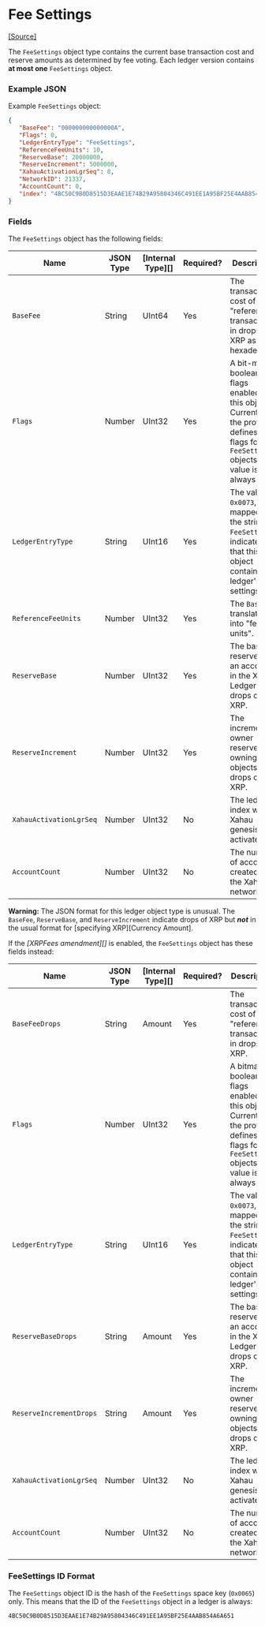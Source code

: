 # Fee Settings

[\[Source\]](https://github.com/ripple/rippled/blob/master/src/ripple/protocol/impl/LedgerFormats.cpp#L115-L120)

The `FeeSettings` object type contains the current base transaction cost and reserve amounts as determined by fee voting. Each ledger version contains **at most one** `FeeSettings` object.

### Example JSON

Example `FeeSettings` object:

```json
{
   "BaseFee": "000000000000000A",
   "Flags": 0,
   "LedgerEntryType": "FeeSettings",
   "ReferenceFeeUnits": 10,
   "ReserveBase": 20000000,
   "ReserveIncrement": 5000000,
   "XahauActivationLgrSeq": 0,
   "NetworkID": 21337,
   "AccountCount": 0,
   "index": "4BC50C9B0D8515D3EAAE1E74B29A95804346C491EE1A95BF25E4AAB854A6A651"
}
```

### Fields

The `FeeSettings` object has the following fields:

| Name                    | JSON Type | \[Internal Type]\[] | Required? | Description                                                                                                                                      |
| ----------------------- | --------- | ------------------- | --------- | ------------------------------------------------------------------------------------------------------------------------------------------------ |
| `BaseFee`               | String    | UInt64              | Yes       | The transaction cost of the "reference transaction" in drops of XRP as hexadecimal.                                                              |
| `Flags`                 | Number    | UInt32              | Yes       | A bit-map of boolean flags enabled for this object. Currently, the protocol defines no flags for `FeeSettings` objects. The value is always `0`. |
| `LedgerEntryType`       | String    | UInt16              | Yes       | The value `0x0073`, mapped to the string `FeeSettings`, indicates that this object contains the ledger's fee settings.                           |
| `ReferenceFeeUnits`     | Number    | UInt32              | Yes       | The `BaseFee` translated into "fee units".                                                                                                       |
| `ReserveBase`           | Number    | UInt32              | Yes       | The base reserve for an account in the XRP Ledger, as drops of XRP.                                                                              |
| `ReserveIncrement`      | Number    | UInt32              | Yes       | The incremental owner reserve for owning objects, as drops of XRP.                                                                               |
| `XahauActivationLgrSeq` | Number    | UInt32              | No        | The ledger index where Xahau genesis was activated.                                                                                              |
| `AccountCount`          | Number    | UInt32              | No        | The number of accounts created on the Xahau network.                                                                                             |

**Warning:** The JSON format for this ledger object type is unusual. The `BaseFee`, `ReserveBase`, and `ReserveIncrement` indicate drops of XRP but _**not**_ in the usual format for \[specifying XRP]\[Currency Amount].

If the _\[XRPFees amendment]\[]_ is enabled, the `FeeSettings` object has these fields instead:

| Name                    | JSON Type | \[Internal Type]\[] | Required? | Description                                                                                                                                     |
| ----------------------- | --------- | ------------------- | --------- | ----------------------------------------------------------------------------------------------------------------------------------------------- |
| `BaseFeeDrops`          | String    | Amount              | Yes       | The transaction cost of the "reference transaction" in drops of XRP.                                                                            |
| `Flags`                 | Number    | UInt32              | Yes       | A bitmap of boolean flags enabled for this object. Currently, the protocol defines no flags for `FeeSettings` objects. The value is always `0`. |
| `LedgerEntryType`       | String    | UInt16              | Yes       | The value `0x0073`, mapped to the string `FeeSettings`, indicates that this object contains the ledger's fee settings.                          |
| `ReserveBaseDrops`      | String    | Amount              | Yes       | The base reserve for an account in the XRP Ledger, as drops of XRP.                                                                             |
| `ReserveIncrementDrops` | String    | Amount              | Yes       | The incremental owner reserve for owning objects, as drops of XRP.                                                                              |
| `XahauActivationLgrSeq` | Number    | UInt32              | No        | The ledger index where Xahau genesis was activated.                                                                                             |
| `AccountCount`          | Number    | UInt32              | No        | The number of accounts created on the Xahau network.                                                                                            |

### FeeSettings ID Format

The `FeeSettings` object ID is the hash of the `FeeSettings` space key (`0x0065`) only. This means that the ID of the `FeeSettings` object in a ledger is always:

```
4BC50C9B0D8515D3EAAE1E74B29A95804346C491EE1A95BF25E4AAB854A6A651
```
